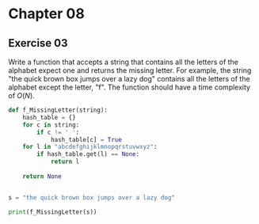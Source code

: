 # Chapter 08

## Exercise 03

Write a function that accepts a string that contains all the letters of the alphabet expect one and returns the missing letter. For example, the string "the quick brown box jumps over a lazy dog" contains all the letters of the alphabet except the letter, "f". The function should have a time complexity of $O(N)$.

```python
def f_MissingLetter(string):
    hash_table = {}
    for c in string:
        if c != ' ':
            hash_table[c] = True
    for l in "abcdefghijklmnopqrstuvwxyz":
        if hash_table.get(l) == None:
            return l
    
    return None


s = "the quick brown box jumps over a lazy dog"

print(f_MissingLetter(s))
```

